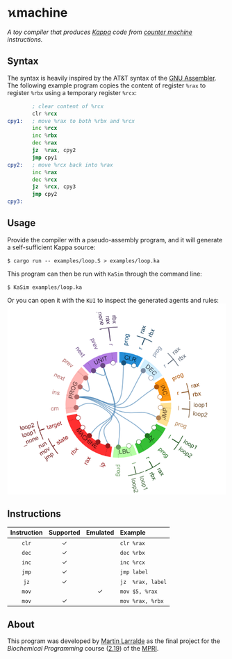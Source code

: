 # ϰmachine

*A toy compiler that produces [Kappa] code from [counter machine] instructions.*

[Kappa]: https://kappalanguage.org/
[counter machine]: https://en.wikipedia.org/wiki/Counter_machine

## Syntax

The syntax is heavily inspired by the AT&T syntax of the [GNU Assembler]. The following example
program copies the content of register `%rax` to register `%rbx` using a temporary register `%rcx`:

```asm
        ; clear content of %rcx
        clr %rcx
cpy1:   ; move %rax to both %rbx and %rcx
        inc %rcx
        inc %rbx
        dec %rax
        jz  %rax, cpy2
        jmp cpy1
cpy2:   ; move %rcx back into %rax
        inc %rax
        dec %rcx
        jz  %rcx, cpy3
        jmp cpy2
cpy3:
```

[GNU Assembler]: https://en.wikipedia.org/wiki/GNU_Assembler

## Usage

Provide the compiler with a pseudo-assembly program, and it will generate a
self-sufficient Kappa source:
```console
$ cargo run -- examples/loop.S > examples/loop.ka
```

This program can then be run with `KaSim` through the command line:
```console
$ KaSim examples/loop.ka
```

Or you can open it with the `KUI` to inspect the generated agents and rules:
![KaSim agents](https://github.com/althonos/kmachine/raw/master/docs/agents.png?sanitize=true)


## Instructions

| Instruction | Supported | Emulated | Example          |
| :---------: | :-------: | :------: | :--------------- |
|    `clr`    |     ✓     |          | `clr %rax`       |
|    `dec`    |     ✓     |          | `dec %rbx`       |
|    `inc`    |     ✓     |          | `inc %rcx`       |
|    `jmp`    |     ✓     |          | `jmp label`      |
|    `jz`     |     ✓     |          | `jz  %rax, label`|
|    `mov`    |           |     ✓    | `mov $5, %rax`   |
|    `mov`    |     ✓     |          | `mov %rax, %rbx` |


## About

This program was developed by [Martin Larralde](https://github.com/althonos) as the final
project for the *Biochemical Programming* course ([2.19]) of the [MPRI].

[2.19]: https://wikimpri.dptinfo.ens-cachan.fr/doku.php?id=cours:c-2-19
[MPRI]: https://wikimpri.dptinfo.ens-cachan.fr/doku.php
